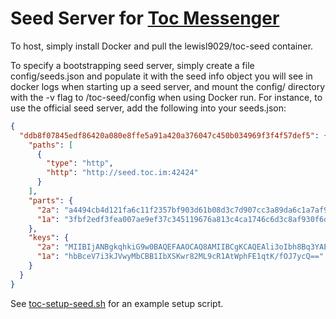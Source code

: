 # Seed Server for [Toc Messenger](http://toc.im)

To host, simply install Docker and pull the lewisl9029/toc-seed container.

To specify a bootstrapping seed server, simply create a file config/seeds.json and populate it with the seed info object you will see in docker logs when starting up a seed server, and mount the config/ directory with the -v flag to /toc-seed/config when using Docker run. For instance, to use the official seed server, add the following into your seeds.json:

```json
{
  "ddb8f07845edf86420a080e8ffe5a91a420a376047c450b034969f3f4f57def5": {
    "paths": [
      {
        "type": "http",
        "http": "http://seed.toc.im:42424"
      }
    ],
    "parts": {
      "2a": "a4494cb4d121fa6c11f2357bf903d61b08d3c7d907cc3a89da6c1a7af9d0e3aa",
      "1a": "3fbf2edf3fea007ae9ef37c345119676a813c4ca1746c6d3c8af930f6da75399"
    },
    "keys": {
      "2a": "MIIBIjANBgkqhkiG9w0BAQEFAAOCAQ8AMIIBCgKCAQEAli3oIbh8Bq3YAEzPNVHYm6cSfE7StY/JIDjSCK8dCpAc5nkR2q5seeKJE8W8gcsIgW+oIURWrrK/8ATdCNE7OGhcPSLzrQKrH2lY/JKlFp9kFSNvlDxP2/0u/TafB/haOugiu8Zoi46ILuXwnEte2mEJ05PxBDV+QlYwjF56PoVPhvTPTuVUg5uKRs1HMEpt6W8yb/l3hpRk0y7oh3xGj+P1DV0SeTR4mcUJrSMKmy3ESx2hWJ7M69FKkKsrNGYQXT0i8OGpGLCLoIl0iyIWKQyzwCaU4ow3wQGx/qHHbaf7AForf3CcYioWhZ8Xtj0saTd960O4q6ESsoDTO/CEmwIDAQAB",
      "1a": "hbBceV7i3kJVwyMbCBB1IbXSKwr82ML9cR1AtWphFE1qtK/fOJ7ycQ=="
    }
  }
}
```

See [toc-setup-seed.sh](toc-setup-seed.sh) for an example setup script.
